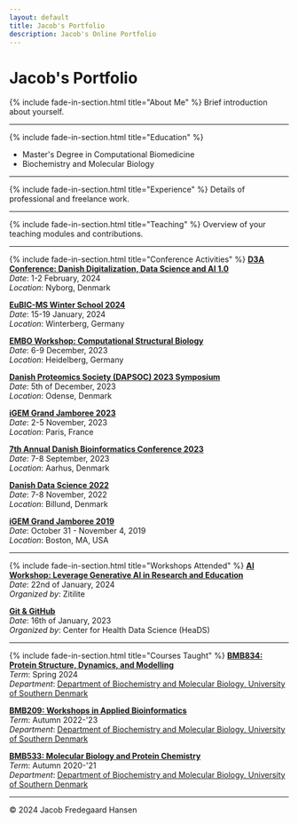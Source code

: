 ```yaml
---
layout: default
title: Jacob's Portfolio
description: Jacob's Online Portfolio
---
```


# Jacob's Portfolio


{% include fade-in-section.html title="About Me" %}
Brief introduction about yourself.

---


{% include fade-in-section.html title="Education" %}
- Master's Degree in Computational Biomedicine
- Biochemistry and Molecular Biology

---

{% include fade-in-section.html title="Experience" %}
Details of professional and freelance work.

---

{% include fade-in-section.html title="Teaching" %}
Overview of your teaching modules and contributions.

---

{% include fade-in-section.html title="Conference Activities" %}
**[D3A Conference: Danish Digitalization, Data Science and AI 1.0](https://d3aconference.dk/)**  
_Date_: 1-2 February, 2024  
_Location_: Nyborg, Denmark

**[EuBIC-MS Winter School 2024](https://eubic-ms.org/)**  
_Date_: 15-19 January, 2024  
_Location_: Winterberg, Germany

**[EMBO Workshop: Computational Structural Biology](https://www.embl.org/about/info/course-and-conference-office/events/csb23-01/#vf-tabs__section-overview)**  
_Date_: 6-9 December, 2023  
_Location_: Heidelberg, Germany

**[Danish Proteomics Society (DAPSOC) 2023 Symposium](https://dapsoc.org/)**  
_Date_: 5th of December, 2023  
_Location_: Odense, Denmark

**[iGEM Grand Jamboree 2023](https://jamboree.igem.org/)**  
_Date_: 2-5 November, 2023  
_Location_: Paris, France

**[7th Annual Danish Bioinformatics Conference 2023](https://elixir-europe.org/about-us/who-we-are/nodes/denmark)**  
_Date_: 7-8 September, 2023  
_Location_: Aarhus, Denmark

**[Danish Data Science 2022](https://ddsa.dk/)**  
_Date_: 7-8 November, 2022  
_Location_: Billund, Denmark

**[iGEM Grand Jamboree 2019](https://jamboree.igem.org/)**  
_Date_: October 31 - November 4, 2019  
_Location_: Boston, MA, USA

---


{% include fade-in-section.html title="Workshops Attended" %}
**[AI Workshop: Leverage Generative AI in Research and Education](https://www.zitilite.com/)**  
_Date_: 22nd of January, 2024  
_Organized by_: Zitilite

**[Git & GitHub](https://heads.ku.dk/)**  
_Date_: 16th of January, 2023  
_Organized by_: Center for Health Data Science (HeaDS)

---

{% include fade-in-section.html title="Courses Taught" %}
**[BMB834: Protein Structure, Dynamics, and Modelling](https://odin.sdu.dk/sitecore/index.php?a=searchfagbesk&internkode=bmb834&lang=en)**  
_Term_: Spring 2024  
_Department_: [Department of Biochemistry and Molecular Biology, University of Southern Denmark](https://www.sdu.dk/en/om_sdu/institutter_centre/bmb_biokemi_og_molekylaer_biologi)

**[BMB209: Workshops in Applied Bioinformatics](https://odin.sdu.dk/sitecore/index.php?a=searchfagbesk&internkode=bmb209&lang=en)**  
_Term_: Autumn 2022-'23  
_Department_: [Department of Biochemistry and Molecular Biology, University of Southern Denmark](https://www.sdu.dk/en/om_sdu/institutter_centre/bmb_biokemi_og_molekylaer_biologi)

**[BMB533: Molecular Biology and Protein Chemistry](https://odin.sdu.dk/sitecore/index.php?a=searchfagbesk&internkode=bmb533&lang=en)**  
_Term_: Autumn 2020-'21  
_Department_: [Department of Biochemistry and Molecular Biology, University of Southern Denmark](https://www.sdu.dk/en/om_sdu/institutter_centre/bmb_biokemi_og_molekylaer_biologi)

---

<footer>
<p>&copy; 2024 Jacob Fredegaard Hansen</p>
</footer>
